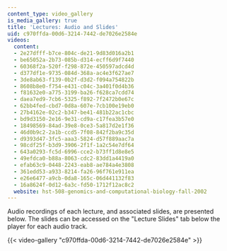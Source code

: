 ```yaml
---
content_type: video_gallery
is_media_gallery: true
title: 'Lectures: Audio and Slides'
uid: c970ffda-00d6-3214-7442-de7026e2584e
videos:
  content:
  - 2e27dfff-b7ce-804c-de21-9d83d016a2b1
  - be65052a-2b73-085b-d314-ecff6d9f7440
  - 60368f2a-520f-f298-872e-450597adcd4d
  - d377df1e-9735-084d-368a-ac4e3f627ae7
  - 3de8ab63-f139-0b2f-d3d2-f094a754822b
  - 8608b8e0-f754-e431-c04c-3a401f0d4b36
  - f81632e0-a775-3199-ba26-f628ca7cdd74
  - daea7ed9-7cb6-5325-f892-7f2472b0e67c
  - 62bb4fed-cbd7-0d8a-607e-7cb100e19eb0
  - 27b4162e-02c2-b347-be41-481b22ac1cbc
  - bd9d3150-2e16-9e31-cd9a-c17fea3b57e0
  - 18498569-84ad-39e8-0ce3-5a817d2e1f36
  - 46d0b9c2-2a1b-ccd5-7f08-842f2ba9c35d
  - d9393d47-3fc5-aaa3-5824-d57f889aac7a
  - 98cdf25f-b3d9-3906-2f1f-1a2c54e7df64
  - 643a0293-fc5d-6996-cce2-b73ff1d8e8e5
  - 49efdca0-b88a-8063-cdc2-83dd1a4419a0
  - efab63c9-0448-2243-eab8-ae784a4e3808
  - 361edd53-a933-8214-fa26-96f761e911ea
  - e26e6477-a9cb-0da8-165c-06d441132f83
  - 16a8624f-0d12-6a3c-fd50-1712f12ac8c2
  website: hst-508-genomics-and-computational-biology-fall-2002
---
```


Audio recordings of each lecture, and associated slides, are presented below. The slides can be accessed on the "Lecture Slides" tab below the player for each audio track.

{{< video-gallery "c970ffda-00d6-3214-7442-de7026e2584e" >}}

